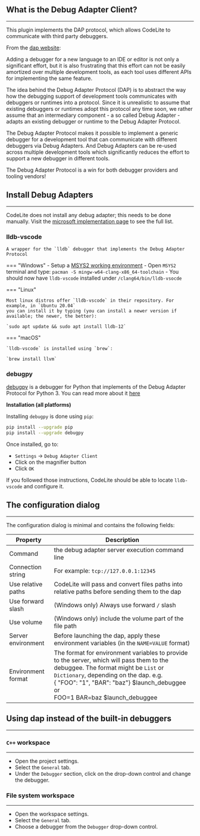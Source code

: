 ## What is the Debug Adapter Client?
---

This plugin implements the DAP protocol, which allows CodeLite to communicate with third party debuggers.

From the [dap website][1]:

Adding a debugger for a new language to an IDE or editor is not only a significant effort, but it is also frustrating that
this effort can not be easily amortized over multiple development tools, as each tool uses different APIs for implementing the same feature.

The idea behind the Debug Adapter Protocol (DAP) is to abstract the way how the debugging support of development tools
communicates with debuggers or runtimes into a protocol. Since it is unrealistic to assume that existing debuggers or runtimes adopt this protocol any time soon,
we rather assume that an intermediary component - a so called Debug Adapter - adapts an existing debugger or runtime to the Debug Adapter Protocol.

The Debug Adapter Protocol makes it possible to implement a generic debugger for a development tool that can communicate
with different debuggers via Debug Adapters. And Debug Adapters can be re-used across multiple development tools which
significantly reduces the effort to support a new debugger in different tools.

The Debug Adapter Protocol is a win for both debugger providers and tooling vendors!

## Install Debug Adapters
---

CodeLite does not install any debug adapter; this needs to be done manually.
Visit the [microsoft implementation page][2] to see the full list.

### lldb-vscode

    A wrapper for the `lldb` debugger that implements the Debug Adapter Protocol

=== "Windows"
    - Setup a [MSYS2 working environment][3]
    - Open `MSYS2` terminal and type: `pacman -S mingw-w64-clang-x86_64-toolchain`
    - You should now have `lldb-vscode` installed under `/clang64/bin/lldb-vsocde`

=== "Linux"

    Most linux distros offer `lldb-vscode` in their repository. For example, in `Ubuntu 20.04`
    you can install it by typing (you can install a newer version if available; the newer, the better):

    `sudo apt update && sudo apt install lldb-12`

=== "macOS"

    `lldb-vscode` is installed using `brew`:

    `brew install llvm`

### debugpy

[debugpy][4] is a debugger for Python that implements of the Debug Adapter Protocol for Python 3.
You can read more about it [here][5]

**Installation (all platforms)**

Installing `debugpy` is done using `pip`:

```bash
pip install --upgrade pip
pip install --upgrade debugpy
```

Once installed, go to:

- `Settings` &#8594; `Debug Adapter Client`
- Click on the magnifier button
- Click `OK`

If you followed those instructions, CodeLite should be able to locate `lldb-vscode` and configure it.

## The configuration dialog
---

The configuration dialog is minimal and contains the following fields:

| Property | Description |
|------------------|-------------|
| Command | the debug adapter server execution command line |
| Connection string | For example: `tcp://127.0.0.1:12345`|
| Use relative paths| CodeLite will pass and convert files paths into relative paths before sending them to the dap|
| Use forward slash | (Windows only) Always use forward `/` slash |
| Use volume | (Windows only) include the volume part of the file path |
| Server environment | Before launching the dap, apply these environment variables (in the `NAME=VALUE` format)|
| Environment format | The format for environment variables to provide to the server, which will pass them to the debuggee. The format might be `List` or `Dictionary`, depending on the dap. e.g.<br/>  { "FOO": "1", "BAR": "baz"} $launch_debuggee<br/> or <br/> FOO=1 BAR=baz $launch_debuggee|

## Using dap instead of the built-in debuggers
---

### `C++` workspace
---

- Open the project settings.
- Select the `General` tab.
- Under the `Debugger` section, click on the drop-down control and change the debugger.

### File system workspace
---

- Open the workspace settings.
- Select the `General` tab.
- Choose a debugger from the `Debugger` drop-down control.


 [1]: https://microsoft.github.io/debug-adapter-protocol/
 [2]: https://microsoft.github.io/debug-adapter-protocol/implementors/adapters/
 [3]: /build/mingw_builds/#prepare-a-working-environment
 [4]: https://github.com/microsoft/debugpy
 [5]: https://github.com/microsoft/debugpy/blob/main/doc/Subprocess%20debugging.md